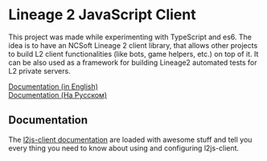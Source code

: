 # Lineage 2 JavaScript Client

This project was made while experimenting with TypeScript and es6. The idea is to have an NCSoft Lineage 2 client library, that allows other projects to build L2 client functionalities (like bots, game helpers, etc.) on top of it. It can be also used as a framework for building Lineage2 automated tests for L2 private servers.

[Documentation (in English)](https://npetrovski.github.io/l2js-client/)   
[Documentation (На Русском)](https://npetrovski.github.io/l2js-client/ru/)   


## Documentation

The [l2js-client documentation](https://npetrovski.github.io/l2js-client/) are loaded with awesome stuff and tell you every thing you need to know about using and configuring l2js-client.
